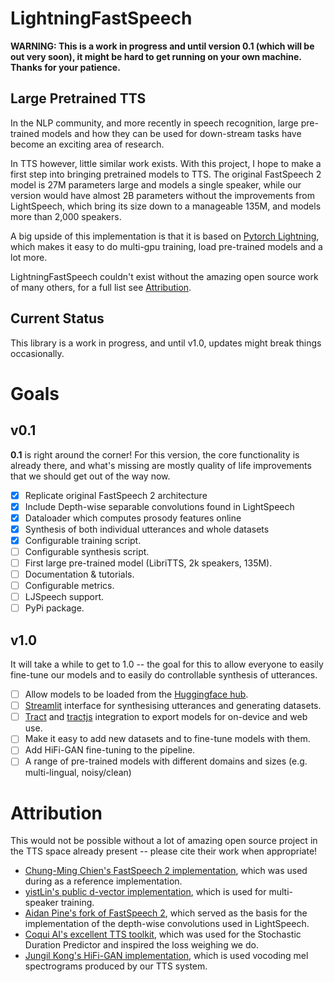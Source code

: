 # LightningFastSpeech

**WARNING: This is a work in progress and until version 0.1 (which will be out very soon), it might be hard to get running on your own machine. Thanks for your patience.**

## Large Pretrained TTS

In the NLP community, and more recently in speech recognition, large pre-trained models and how they can be used for down-stream tasks have become an exciting area of research.

In TTS however, little similar work exists. With this project, I hope to make a first step into bringing pretrained models to TTS.
The original FastSpeech 2 model is 27M parameters large and models a single speaker, while our version would have almost 2B parameters without the improvements from LightSpeech, which bring its size down to a manageable 135M, and models more than 2,000 speakers.

A big upside of this implementation is that it is based on [Pytorch Lightning](https://www.pytorchlightning.ai/), which makes it easy to do multi-gpu training, load pre-trained models and a lot more.

LightningFastSpeech couldn't exist without the amazing open source work of many others, for a full list see [Attribution](#attribution).

## Current Status

This library is a work in progress, and until v1.0, updates might break things occasionally.

# Goals

## v0.1

**0.1** is right around the corner! For this version, the core functionality is already there, and what's missing are mostly quality of life improvements that we should get out of the way now.

- [x] Replicate original FastSpeech 2 architecture
- [x] Include Depth-wise separable convolutions found in LightSpeech
- [x] Dataloader which computes prosody features online
- [x] Synthesis of both individual utterances and whole datasets
- [x] Configurable training script.
- [ ] Configurable synthesis script.
- [ ] First large pre-trained model (LibriTTS, 2k speakers, 135M).
- [ ] Documentation & tutorials.
- [ ] Configurable metrics.
- [ ] LJSpeech support.
- [ ] PyPi package.

## v1.0

It will take a while to get to 1.0 -- the goal for this to allow everyone to easily fine-tune our models and to easily do controllable synthesis of utterances.

- [ ] Allow models to be loaded from the [Huggingface hub](huggingface.co/models).
- [ ] [Streamlit](https://streamlit.io/) interface for synthesising utterances and generating datasets.
- [ ] [Tract](https://github.com/sonos/tract) and [tractjs](https://bminixhofer.github.io/tractjs/) integration to export models for on-device and web use.
- [ ] Make it easy to add new datasets and to fine-tune models with them.
- [ ] Add HiFi-GAN fine-tuning to the pipeline.
- [ ] A range of pre-trained models with different domains and sizes (e.g. multi-lingual, noisy/clean)

# Attribution

This would not be possible without a lot of amazing open source project in the TTS space already present -- please cite their work when appropriate!

- [Chung-Ming Chien's FastSpeech 2 implementation](https://github.com/ming024/FastSpeech2), which was used during as a reference implementation.
- [yistLin's public d-vector implementation](https://github.com/yistLin/dvector), which is used for multi-speaker training.
- [Aidan Pine's fork of FastSpeech 2](https://github.com/roedoejet/FastSpeech2), which served as the basis for the implementation of the depth-wise convolutions used in LightSpeech.
- [Coqui AI's excellent TTS toolkit](https://github.com/coqui-ai/TTS), which was used for the Stochastic Duration Predictor and inspired the loss weighing we do.
- [Jungil Kong's HiFi-GAN implementation](https://github.com/jik876/hifi-gan), which is used vocoding mel spectrograms produced by our TTS system.
